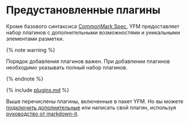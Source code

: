 # Предустановленные плагины

Кроме базового синтаксиса [CommonMark Spec](https://spec.commonmark.org/), YFM предоставляет набор плагинов с дополнительными возможностями и уникальными элементами разметки.

{% note warning %}

Порядок добавления плагинов важен. При добавлении плагинов необходимо указывать полный набор плагинов.

{% endnote %}

{% include [plugins.md](../_includes/plugins.md) %}

Выше перечислены плагины, включенные в пакет YFM. Но вы можете [подключить дополнительные](import.md) или написать свой плагин, используя [руководство от markdown-it](https://github.com/markdown-it/markdown-it/tree/master/docs). 
